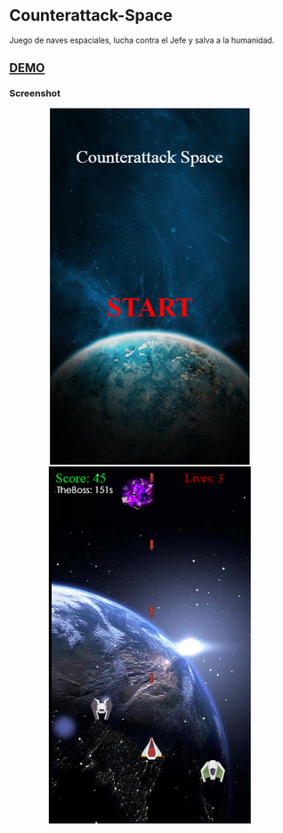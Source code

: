 # Counterattack-Space
Juego de naves espaciales, lucha contra el Jefe y salva a la humanidad.

<h2><a href="https://bybraiian.github.io/Counterattack-Space/" target="_blank">DEMO</a></h2>

<h3>Screenshot</h3>
<p align="center">
<img src="images/screenshot01.png" alt="screenshot01">
 <br>
<img src="images/screenshot02.png" alt="screenshot02">
</p>
